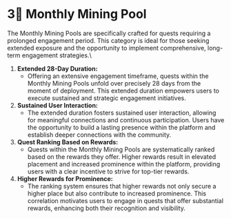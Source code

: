# 3⃣ Monthly Mining Pool

The Monthly Mining Pools are specifically crafted for quests requiring a prolonged engagement period. This category is ideal for those seeking extended exposure and the opportunity to implement comprehensive, long-term engagement strategies.\


1. **Extended 28-Day Duration:**
   * Offering an extensive engagement timeframe, quests within the Monthly Mining Pools unfold over precisely 28 days from the moment of deployment. This extended duration empowers users to execute sustained and strategic engagement initiatives.
2. **Sustained User Interaction:**
   * The extended duration fosters sustained user interaction, allowing for meaningful connections and continuous participation. Users have the opportunity to build a lasting presence within the platform and establish deeper connections with the community.
3. **Quest Ranking Based on Rewards:**
   * Quests within the Monthly Mining Pools are systematically ranked based on the rewards they offer. Higher rewards result in elevated placement and increased prominence within the platform, providing users with a clear incentive to strive for top-tier rewards.
4. **Higher Rewards for Prominence:**
   * The ranking system ensures that higher rewards not only secure a higher place but also contribute to increased prominence. This correlation motivates users to engage in quests that offer substantial rewards, enhancing both their recognition and visibility.
